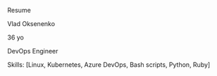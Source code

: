 Resume 

Vlad Oksenenko

36 yo 

DevOps Engineer 

Skills: [Linux, Kubernetes, Azure DevOps, Bash scripts, Python, Ruby]
